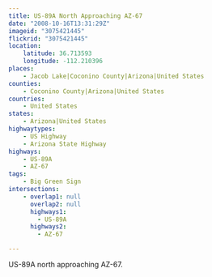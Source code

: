 ```yaml
---
title: US-89A North Approaching AZ-67
date: "2008-10-16T13:31:29Z"
imageid: "3075421445"
flickrid: "3075421445"
location:
    latitude: 36.713593
    longitude: -112.210396
places:
    - Jacob Lake|Coconino County|Arizona|United States
counties:
    - Coconino County|Arizona|United States
countries:
    - United States
states:
    - Arizona|United States
highwaytypes:
    - US Highway
    - Arizona State Highway
highways:
    - US-89A
    - AZ-67
tags:
    - Big Green Sign
intersections:
    - overlap1: null
      overlap2: null
      highways1:
        - US-89A
      highways2:
        - AZ-67

---
```

US-89A north approaching AZ-67.